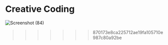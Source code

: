 # Creative Coding


![Screenshot (84)](https://user-images.githubusercontent.com/90189815/208985486-5ad087dd-8fc8-4b53-81a0-b6872e0791e8.png)


>>>>>>> 870173e8ca225712ae19fa105710e987c80a92be
